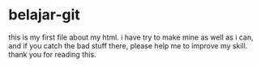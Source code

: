 # belajar-git
this is my first file about my html. i have try to make mine as well as i can, and if you catch the bad stuff there, please help me to improve my skill.
thank you for reading this.
